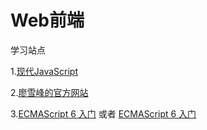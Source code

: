 # Web前端

学习站点

1.[现代JavaScript](https://zh.javascript.info/)

2.[廖雪峰的官方网站](https://www.liaoxuefeng.com/)

3.[ECMAScript 6 入门](http://es6.ruanyifeng.com/) 或者 [ECMAScript 6 入门](https://wohugb.gitbooks.io/ecmascript-6/content/index.html)

